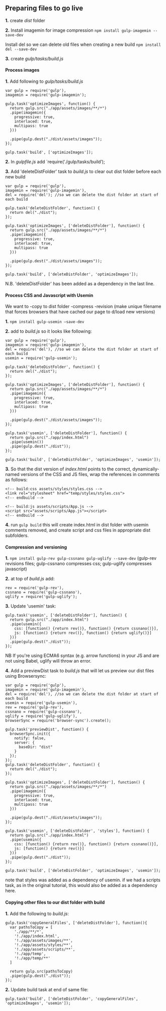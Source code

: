 
## Preparing files to go live

**1.** create *dist* folder

**2.** Install imagemin for image compression
`npm install gulp-imagemin --save-dev`

Install del so we can delete old files when creating a new build
`npm install del --save-dev`

**3.** create *gulp/tasks/build.js*

#### Process images

**1.** Add following to *gulp/tasks/build.js*

```
var gulp = require('gulp'),
imagemin = require('gulp-imagemin');

gulp.task('optimizeImages', function() {
  return gulp.src("./app/assets/images/**/*")
  .pipe(imagemin({
    progressive: true,
    interlaced: true,
    multipass: true
  }))

  .pipe(gulp.dest("./dist/assets/images"));
});

gulp.task('build', ['optimizeImages']);
```

**2.** In *gulpfile.js* add `require(‘./gulp/tasks/build’);

**3.** Add 'deleteDistFolder' task to *build.js* to clear out dist folder before each new build

```
var gulp = require('gulp'),
imagemin = require('gulp-imagemin'),
del = require('del'); //so we can delete the dist folder at start of each build

gulp.task('deleteDistFolder', function() {
  return del("./dist");
});

gulp.task('optimizeImages', ['deleteDistFolder'], function() {
  return gulp.src("./app/assets/images/**/*")
  .pipe(imagemin({
    progressive: true,
    interlaced: true,
    multipass: true
  }))

  .pipe(gulp.dest("./dist/assets/images"));
});

gulp.task('build', ['deleteDistFolder', 'optimizeImages']);

```
N.B. 'deleteDistFolder' has been added as a dependency in the last line.

#### Process CSS and Javascript with Usemin
We want to
-copy to dist folder
-compress
-revision (make unique filename that forces browsers that have cached our page to d/load new versions)

**1.** `npm install gulp-usemin —save-dev`

**2.** add to *build.js* so it looks like following:
```
var gulp = require('gulp'),
imagemin = require('gulp-imagemin'),
del = require('del'), //so we can delete the dist folder at start of each build
usemin = require('gulp-usemin');

gulp.task('deleteDistFolder', function() {
  return del("./dist");
});

gulp.task('optimizeImages', ['deleteDistFolder'], function() {
  return gulp.src("./app/assets/images/**/*")
  .pipe(imagemin({
    progressive: true,
    interlaced: true,
    multipass: true
  }))

  .pipe(gulp.dest("./dist/assets/images"));
});

gulp.task('usemin', ['deleteDistFolder'], function() {
  return gulp.src("./app/index.html")
  .pipe(usemin())
  .pipe(gulp.dest("./dist"));
});

gulp.task('build', ['deleteDistFolder', 'optimizeImages', 'usemin']);
```

**3.** So that the dist version of *index.html* points to the correct, dynamically-named versions of the CSS and JS files, wrap the references in comments as follows:
```
<!-- build:css assets/styles/styles.css -->
<link rel="stylesheet" href="temp/styles/styles.css">
<!-- endbuild -->
```
```
<!-- build:js assets/scripts/App.js -->
<script src="assets/scripts/App.js"></script>
<!-- endbuild -->
```

**4.** run `gulp build`
this will create index.html in dist folder with usemin comments removed, and create script and css files in appropriate dist subfolders.

#### Compression and versioning

**1.** `npm install gulp-rev gulp-cssnano gulp-uglify --save-dev`
(gulp-rev revisions files; gulp-cssnano compresses css; gulp-uglify compresses javascript)

**2.** at top of *build.js* add:
```
rev = require('gulp-rev'),
cssnano = require('gulp-cssnano'),
uglify = require('gulp-uglify');
```

**3.** Update 'usemin' task:
```
gulp.task('usemin', ['deleteDistFolder'], function() {
  return gulp.src("./app/index.html")
  .pipe(usemin({
    css: [function() {return rev()}, function() {return cssnano()}],
    js: [function() {return rev()}, function() {return uglify()}]
  }))
  .pipe(gulp.dest("./dist"));
});
```
NB If you're using ECMA6 syntax (e.g. arrow functions) in your JS and are not using Babel, uglify will throw an error.

**4.** Add a previewDist task to *build.js* that will let us preview our dist files using Browsersync:

```
var gulp = require('gulp'),
imagemin = require('gulp-imagemin'),
del = require('del'), //so we can delete the dist folder at start of each build
usemin = require('gulp-usemin'),
rev = require('gulp-rev'),
cssnano = require('gulp-cssnano'),
uglify = require('gulp-uglify'),
browserSync = require('browser-sync').create();

gulp.task('previewDist', function() {
  browserSync.init({
    notify: false,
    server: {
      baseDir: "dist"
    }
  });
});
gulp.task('deleteDistFolder', function() {
  return del("./dist");
});

gulp.task('optimizeImages', ['deleteDistFolder'], function() {
  return gulp.src("./app/assets/images/**/*")
  .pipe(imagemin({
    progressive: true,
    interlaced: true,
    multipass: true
  }))

  .pipe(gulp.dest("./dist/assets/images"));
});

gulp.task('usemin', ['deleteDistFolder', 'styles'], function() {
  return gulp.src("./app/index.html")
  .pipe(usemin({
    css: [function() {return rev()}, function() {return cssnano()}],
    js: [function() {return rev()}]
  }))
  .pipe(gulp.dest("./dist"));
});

gulp.task('build', ['deleteDistFolder', 'optimizeImages', 'usemin']);
```
note that  styles was added as a dependency of usemin. if we had a scripts task, as in the original tutorial, this would also be added as a dependency here.

#### Copying other files to our dist folder with build
**1.**
Add the following to *build.js*:
```
gulp.task('copyGeneralFiles', ['deleteDistFolder'], function(){
  var pathsToCopy = [
    './app/**/*',
    '!./app/index.html',
    '!./app/assets/images/**',
    '!./app/assets/styles/**',
    '!./app/assets/scripts/**',
    '!./app/temp',
    '!./app/temp/**'
  ]

  return gulp.src(pathsToCopy)
  .pipe(gulp.dest("./dist"));
});
```
**2.**
Update build task at end of same file:
```
gulp.task('build', ['deleteDistFolder', 'copyGeneralFiles', 'optimizeImages', 'usemin']);
```
